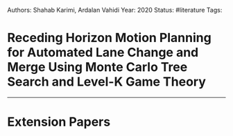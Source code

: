 Authors: Shahab Karimi, Ardalan Vahidi
Year: 2020
Status: #literature
Tags: 
# Receding Horizon Motion Planning for Automated Lane Change and Merge Using Monte Carlo Tree Search and Level-K Game Theory












---
# Extension Papers
